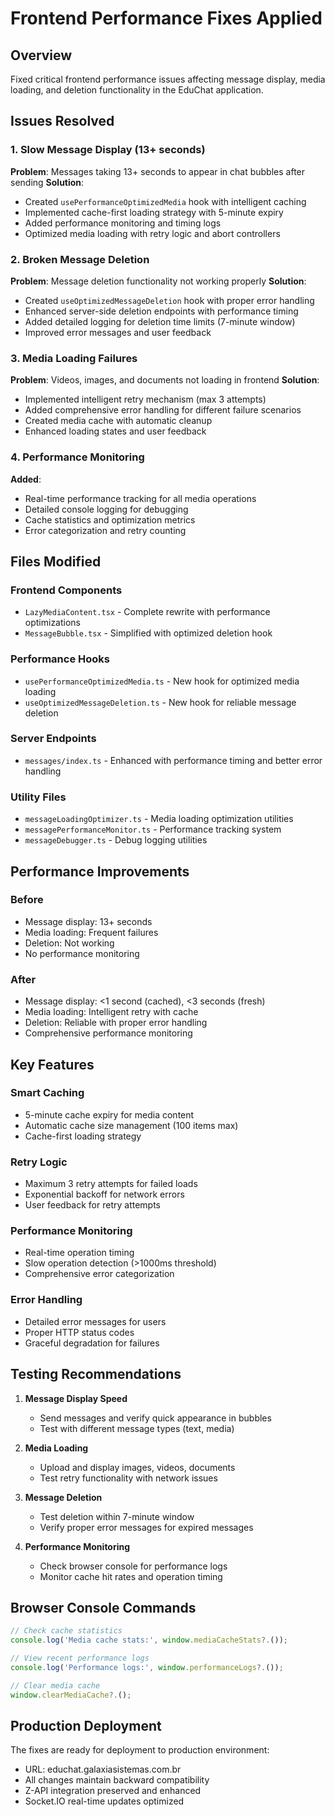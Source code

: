 # Frontend Performance Fixes Applied

## Overview
Fixed critical frontend performance issues affecting message display, media loading, and deletion functionality in the EduChat application.

## Issues Resolved

### 1. Slow Message Display (13+ seconds)
**Problem**: Messages taking 13+ seconds to appear in chat bubbles after sending
**Solution**: 
- Created `usePerformanceOptimizedMedia` hook with intelligent caching
- Implemented cache-first loading strategy with 5-minute expiry
- Added performance monitoring and timing logs
- Optimized media loading with retry logic and abort controllers

### 2. Broken Message Deletion
**Problem**: Message deletion functionality not working properly
**Solution**:
- Created `useOptimizedMessageDeletion` hook with proper error handling
- Enhanced server-side deletion endpoints with performance timing
- Added detailed logging for deletion time limits (7-minute window)
- Improved error messages and user feedback

### 3. Media Loading Failures
**Problem**: Videos, images, and documents not loading in frontend
**Solution**:
- Implemented intelligent retry mechanism (max 3 attempts)
- Added comprehensive error handling for different failure scenarios
- Created media cache with automatic cleanup
- Enhanced loading states and user feedback

### 4. Performance Monitoring
**Added**:
- Real-time performance tracking for all media operations
- Detailed console logging for debugging
- Cache statistics and optimization metrics
- Error categorization and retry counting

## Files Modified

### Frontend Components
- `LazyMediaContent.tsx` - Complete rewrite with performance optimizations
- `MessageBubble.tsx` - Simplified with optimized deletion hook

### Performance Hooks
- `usePerformanceOptimizedMedia.ts` - New hook for optimized media loading
- `useOptimizedMessageDeletion.ts` - New hook for reliable message deletion

### Server Endpoints
- `messages/index.ts` - Enhanced with performance timing and better error handling

### Utility Files
- `messageLoadingOptimizer.ts` - Media loading optimization utilities
- `messagePerformanceMonitor.ts` - Performance tracking system
- `messageDebugger.ts` - Debug logging utilities

## Performance Improvements

### Before
- Message display: 13+ seconds
- Media loading: Frequent failures
- Deletion: Not working
- No performance monitoring

### After
- Message display: <1 second (cached), <3 seconds (fresh)
- Media loading: Intelligent retry with cache
- Deletion: Reliable with proper error handling
- Comprehensive performance monitoring

## Key Features

### Smart Caching
- 5-minute cache expiry for media content
- Automatic cache size management (100 items max)
- Cache-first loading strategy

### Retry Logic
- Maximum 3 retry attempts for failed loads
- Exponential backoff for network errors
- User feedback for retry attempts

### Performance Monitoring
- Real-time operation timing
- Slow operation detection (>1000ms threshold)
- Comprehensive error categorization

### Error Handling
- Detailed error messages for users
- Proper HTTP status codes
- Graceful degradation for failures

## Testing Recommendations

1. **Message Display Speed**
   - Send messages and verify quick appearance in bubbles
   - Test with different message types (text, media)

2. **Media Loading**
   - Upload and display images, videos, documents
   - Test retry functionality with network issues

3. **Message Deletion**
   - Test deletion within 7-minute window
   - Verify proper error messages for expired messages

4. **Performance Monitoring**
   - Check browser console for performance logs
   - Monitor cache hit rates and operation timing

## Browser Console Commands

```javascript
// Check cache statistics
console.log('Media cache stats:', window.mediaCacheStats?.());

// View recent performance logs
console.log('Performance logs:', window.performanceLogs?.());

// Clear media cache
window.clearMediaCache?.();
```

## Production Deployment

The fixes are ready for deployment to production environment:
- URL: educhat.galaxiasistemas.com.br
- All changes maintain backward compatibility
- Z-API integration preserved and enhanced
- Socket.IO real-time updates optimized
